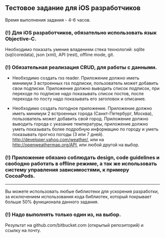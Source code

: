 ## Тестовое задание для iOS разработчиков ##
Время выполнения задания - 4-6 часов. 

### (!) Для iOS разработчиков, обязательно использовать язык Objective-C.

Необходимо показать умение владением стека технологий: sqlite (sql/coredata), json (xml), API (rest), offline mode, git.

### (!) Обязательная реализация CRUD, для работы с данными.

- Необходимо создать rss reader.
Приложение должно иметь минимум 3 встроенных rss подписки, пользователь может добавить свои подписки.
Приложение должно выводить список подписок, при переходе по подписке надо показывать список постов, после перехода по посту надо показывать его заголовок и описание.

- Необходимо создать погодное приложение.
Приложение должно иметь минимум 2 встроенных города (Санкт-Петербург, Москва), пользователь может добавить свой город.
Приложение должно выводить города с указание температуры, приложение должно уметь показывать более подробную информацию по городу и уметь показывать прогноз погоды (3 или 7 дней).
http://developer.yahoo.com/weather/, или на http://openweathermap.org/API, или любой другой на выбор.


### (!) Приложение обязано соблюдать design, code guidelines и свободно работать в offline режиме, а так же использовать систему управления зависимостями, к примеру CocoaPods.

----------
Вы можете использовать любые библиотеки для ускорения разработки, за исключением использования кода библиотек, который покрывает больше 50% функционала данного задания.

### (!) Надо выполнять только один из, на выбор.
Результат на github.com/bitbucket.com (открытый репозиторий) и ссылку на почту.
